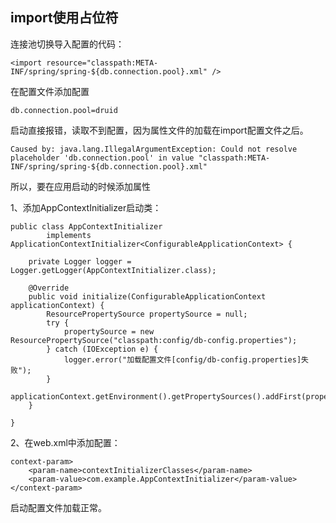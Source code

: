 ## import使用占位符

连接池切换导入配置的代码：

```
<import resource="classpath:META-INF/spring/spring-${db.connection.pool}.xml" />
```

在配置文件添加配置

```
db.connection.pool=druid
```

启动直接报错，读取不到配置，因为属性文件的加载在import配置文件之后。

```
Caused by: java.lang.IllegalArgumentException: Could not resolve placeholder 'db.connection.pool' in value "classpath:META-INF/spring/spring-${db.connection.pool}.xml"
```

所以，要在应用启动的时候添加属性

1、添加AppContextInitializer启动类：

```
public class AppContextInitializer
		implements ApplicationContextInitializer<ConfigurableApplicationContext> {

	private Logger logger = Logger.getLogger(AppContextInitializer.class);

	@Override
	public void initialize(ConfigurableApplicationContext applicationContext) {
		ResourcePropertySource propertySource = null;
		try {
			propertySource = new ResourcePropertySource("classpath:config/db-config.properties");
		} catch (IOException e) {
			logger.error("加载配置文件[config/db-config.properties]失败");
		}
		applicationContext.getEnvironment().getPropertySources().addFirst(propertySource);
	}

}
```

2、在web.xml中添加配置：

```
context-param>  
    <param-name>contextInitializerClasses</param-name>  
    <param-value>com.example.AppContextInitializer</param-value>  
</context-param>
```

启动配置文件加载正常。